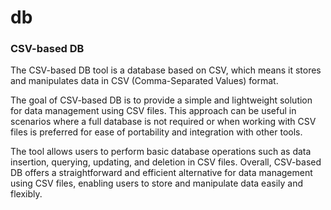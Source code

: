# db
### CSV-based DB
The CSV-based DB tool is a database based on CSV, which means it stores and manipulates data in CSV (Comma-Separated Values) format.

The goal of CSV-based DB is to provide a simple and lightweight solution for data management using CSV files. This approach can be useful in scenarios where a full database is not required or when working with CSV files is preferred for ease of portability and integration with other tools.

The tool allows users to perform basic database operations such as data insertion, querying, updating, and deletion in CSV files.
Overall, CSV-based DB offers a straightforward and efficient alternative for data management using CSV files, enabling users to store and manipulate data easily and flexibly.
